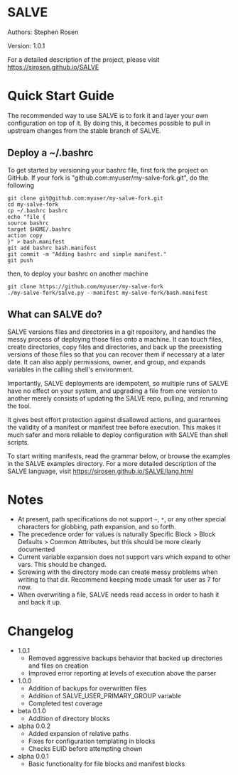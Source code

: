 SALVE
=====

Authors: Stephen Rosen

Version: 1.0.1

For a detailed description of the project, please visit https://sirosen.github.io/SALVE

Quick Start Guide
=================

The recommended way to use SALVE is to fork it and layer your own configuration on top of it.
By doing this, it becomes possible to pull in upstream changes from the stable branch of SALVE.

Deploy a ~/.bashrc
------------------
To get started by versioning your bashrc file, first fork the project on GitHub.
If your fork is "github.com:myuser/my-salve-fork.git", do the following
```
git clone git@github.com:myuser/my-salve-fork.git
cd my-salve-fork
cp ~/.bashrc bashrc
echo "file {
source bashrc
target $HOME/.bashrc
action copy
}" > bash.manifest
git add bashrc bash.manifest
git commit -m "Adding bashrc and simple manifest."
git push
```

then, to deploy your bashrc on another machine

```
git clone https://github.com/myuser/my-salve-fork
./my-salve-fork/salve.py --manifest my-salve-fork/bash.manifest
```

What can SALVE do?
------------------

SALVE versions files and directories in a git repository, and handles the messy process of deploying those files onto a machine.
It can touch files, create directories, copy files and directories, and back up the preexisting versions of those files so that you can recover them if necessary at a later date.
It can also apply permissions, owner, and group, and expands variables in the calling shell's environment.

Importantly, SALVE deployments are idempotent, so multiple runs of SALVE have no effect on your system, and upgrading a file from one version to another merely consists of updating the SALVE repo, pulling, and rerunning the tool.

It gives best effort protection against disallowed actions, and guarantees the validity of a manifest or manifest tree before execution.
This makes it much safer and more reliable to deploy configuration with SALVE than shell scripts.

To start writing manifests, read the grammar below, or browse the examples in the SALVE examples directory.
For a more detailed description of the SALVE language, visit https://sirosen.github.io/SALVE/lang.html

Notes
=====
 * At present, path specifications do not support ```~```, ```*```, or any other special characters for globbing, path expansion, and so forth.
 * The precedence order for values is naturally Specific Block > Block Defaults > Common Attributes, but this should be more clearly documented
 * Current variable expansion does not support vars which expand to other vars. This should be changed.
 * Screwing with the directory mode can create messy problems when writing to that dir. Recommend keeping mode umask for user as 7 for now.
 * When overwriting a file, SALVE needs read access in order to hash it and back it up.

Changelog
=========
 * 1.0.1
    * Removed aggressive backups behavior that backed up directories and files on creation
    * Improved error reporting at levels of execution above the parser
 * 1.0.0
    * Addition of backups for overwritten files
    * Addition of SALVE_USER_PRIMARY_GROUP variable
    * Completed test coverage
 * beta 0.1.0
    * Addition of directory blocks
 * alpha 0.0.2
    * Added expansion of relative paths
    * Fixes for configuration templating in blocks
    * Checks EUID before attempting chown
 * alpha 0.0.1
    * Basic functionality for file blocks and manifest blocks
